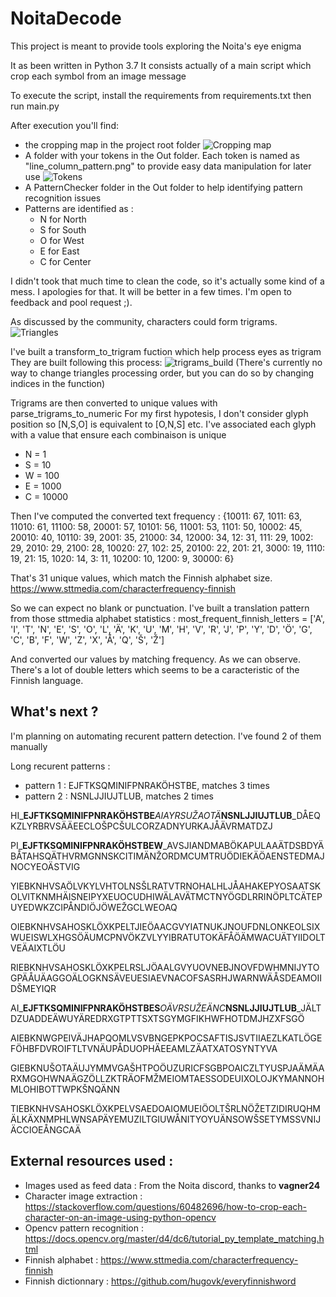 # NoitaDecode

This project is meant to provide tools exploring the Noita's eye enigma

It as been written in Python 3.7
It consists actually of a main script which crop each symbol from an image message

To execute the script, install the requirements from requirements.txt then run main.py

After execution you'll find:
- the cropping map in the project root folder
![Cropping map](https://i.postimg.cc/fMPRLwTc/E1.png)
- A folder with your tokens in the Out folder. Each token is named as "line_column_pattern.png" to provide easy data manipulation for later use
![Tokens](https://i.postimg.cc/XJ7zfRcT/Capture.jpg)
- A PatternChecker folder in the Out folder to help identifying pattern recognition issues
- Patterns are identified as :
  - N for North
  - S for South
  - O for West
  - E for East
  - C for Center

I didn't took that much time to clean the code, so it's actually some kind of a mess. I apologies for that. It will be better in a few times.
I'm open to feedback and pool request ;).

As discussed by the community, characters could form trigrams.
![Triangles](https://i.postimg.cc/QsZw3RsH/graphic-design-is-my-passion2.png?dl=1)

I've built a transform_to_trigram fuction which help process eyes as trigram
They are built following this process:
![trigrams_build](https://i.postimg.cc/VLWGkVrd/trigrams-process.jpg)
(There's currently no way to change triangles processing order, but you can do so by changing indices in the function)

Trigrams are then converted to unique values with parse_trigrams_to_numeric
For my first hypotesis, I don't consider glyph position so [N,S,O] is equivalent to [O,N,S] etc.
I've associated each glyph with a value that ensure each combinaison is unique  
  - N = 1
  - S = 10
  - W = 100
  - E = 1000
  - C = 10000
 
 Then I've computed the converted text frequency :
 {10011: 67, 1011: 63, 11010: 61, 11100: 58, 20001: 57, 10101: 56, 11001: 53, 1101: 50, 10002: 45, 20010: 40, 10110: 39, 2001: 35, 21000: 34, 12000: 34, 12: 31, 111: 29, 1002: 29, 2010: 29, 2100: 28, 10020: 27, 102: 25, 20100: 22, 201: 21, 3000: 19, 1110: 19, 21: 15, 1020: 14, 3: 11, 10200: 10, 1200: 9, 30000: 6}
 
 That's 31 unique values, which match the Finnish alphabet size.
 https://www.sttmedia.com/characterfrequency-finnish
 
So we can expect no blank or punctuation.
I've built a translation pattern from those sttmedia alphabet statistics :
most_frequent_finnish_letters = ['A', 'I', 'T', 'N', 'E', 'S', 'O', 'L', 'Ä', 'K', 'U', 'M', 'H', 'V', 'R', 'J', 'P', 'Y', 'D', 'Ö', 'G', 'C', 'B', 'F', 'W', 'Z', 'X', 'Å', 'Q', 'Š', 'Ž']

And converted our values by matching frequency.
As we can observe. There's a lot of double letters which seems to be a caracteristic of the Finnish language.

## What's next ?

I'm planning on automating recurent pattern detection.
I've found 2 of them manually

Long recurent patterns :
- pattern 1 : EJFTKSQMINIFPNRAKÖHSTBE, matches 3 times
- pattern 2 : NSNLJJIUJTLUB, matches 2 times

HI_**EJFTKSQMINIFPNRAKÖHSTBE**_AIAYRSUŽAOTÄ_**NSNLJJIUJTLUB**_DÅEQKZLYRBRVSÄÄEECLOŠPCŠULCORZADNYURKAJÅÄVRMATDZJ


PI_**EJFTKSQMINIFPNRAKÖHSTBEW**_AVSJIANDMABÖKAPULAAÄTDSBDYÄBÅTAHSQÄTHVRMGNNSKCITIMÄNŽORDMCUMTRUÖDIEKÄÖAENSTEDMAJNOCYEOÄSTVIG


YIEBKNHVSAÖLVKYLVHTOLNSŠLRATVTRNOHALHLJÅAHAKEPYOSAATSKOLVITKNMHÄISNEIPYXEUOCUDHIWÄLAVÄTMCTNYÖGDLRRINÖPLTCÄTEPUYEDWKZCIPÅNDIÖJÖWEŽGCLWEOAQ


OIEBKNHVSAHOSKLÖXKPELTJIEÖAACGVYIATNUKJNOUFDNLONKEOLSIXWUEISWLXHGSÖÄUMCPNVÖKZVLYYIBRATUTOKÄFÅÖÄMWACUÄTYIIDOLTVEÄAIXTLÖU


RIEBKNHVSAHOSKLÖXKPELRSLJÖAALGVYUOVNEBJNOVFDWHMNIJYTOGPÄÅUÄAGGOÄLOGKNSÄVEUESIAEVNACOFSASRHJWARNWÄÅSDEAMOIIDŠMEYIQR


AI_**EJFTKSQMINIFPNRAKÖHSTBES**_OÄVRSUŽEÄNC_**NSNLJJIUJTLUB**_JÄLTDZUADDEÄWUYÄREDRXGTPTTSXTSGYMGFIKHWFHOTDMJHZXFSGÖ


AIEBKNWGPEIVÄJHAPQOMLVSVBNGEPKPOCSAFTISJSVTIIAEZLKATLÖGEFÖHBFDVROIFTLTVNÄUPÅDUOPHÄEEAMLZÄATXATOSYNTYVA


GIEBKNUŠOTAÄUJYMMVGAŠHTPOÖUZURICFSGBPOAICZLTYUSPJAÄMÄARXMGOHWNAÄGZÖLLZKTRÄOFMŽMEIOMTAESSODEUIXOLOJKYMANNOHMLOHIBOTTWPKŠNQÄNN


TIEBKNHVSAHOSKLÖXKPELVSAEDOAIOMUEIÖOLTŠRLNÖŽETZIDIRUQHMÄLKÄXNMPHLWNSAPÄYEMUZILTGIUWÅNITYOYUÄNSOWŠSETYMSSVNIJÄCCIOEÅNGCAÄ


## External resources used :
* Images used as feed data : From the Noita discord, thanks to **vagner24** 
* Character image extraction : https://stackoverflow.com/questions/60482696/how-to-crop-each-character-on-an-image-using-python-opencv
* Opencv pattern recognition : https://docs.opencv.org/master/d4/dc6/tutorial_py_template_matching.html
* Finnish alphabet :  https://www.sttmedia.com/characterfrequency-finnish
* Finnish dictionnary : https://github.com/hugovk/everyfinnishword
